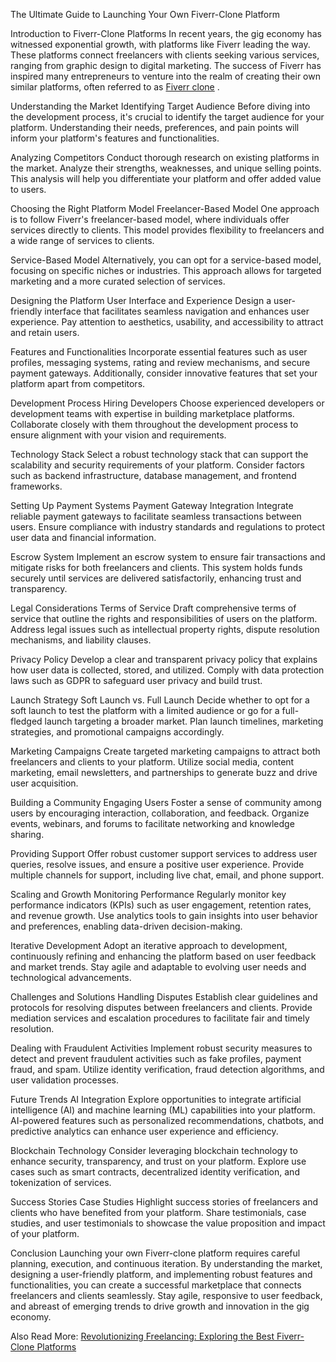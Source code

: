 The Ultimate Guide to Launching Your Own Fiverr-Clone Platform

Introduction to Fiverr-Clone Platforms
In recent years, the gig economy has witnessed exponential growth, with platforms like Fiverr leading the way. These platforms connect freelancers with clients seeking various services, ranging from graphic design to digital marketing. The success of Fiverr has inspired many entrepreneurs to venture into the realm of creating their own similar platforms, often referred to as <a href="https://miracuves.com/solutions/fiverr-clone/">Fiverr clone</a>
.

Understanding the Market
Identifying Target Audience
Before diving into the development process, it's crucial to identify the target audience for your platform. Understanding their needs, preferences, and pain points will inform your platform's features and functionalities.

Analyzing Competitors
Conduct thorough research on existing platforms in the market. Analyze their strengths, weaknesses, and unique selling points. This analysis will help you differentiate your platform and offer added value to users.

Choosing the Right Platform Model
Freelancer-Based Model
One approach is to follow Fiverr's freelancer-based model, where individuals offer services directly to clients. This model provides flexibility to freelancers and a wide range of services to clients.

Service-Based Model
Alternatively, you can opt for a service-based model, focusing on specific niches or industries. This approach allows for targeted marketing and a more curated selection of services.

Designing the Platform
User Interface and Experience
Design a user-friendly interface that facilitates seamless navigation and enhances user experience. Pay attention to aesthetics, usability, and accessibility to attract and retain users.

Features and Functionalities
Incorporate essential features such as user profiles, messaging systems, rating and review mechanisms, and secure payment gateways. Additionally, consider innovative features that set your platform apart from competitors.

Development Process
Hiring Developers
Choose experienced developers or development teams with expertise in building marketplace platforms. Collaborate closely with them throughout the development process to ensure alignment with your vision and requirements.

Technology Stack
Select a robust technology stack that can support the scalability and security requirements of your platform. Consider factors such as backend infrastructure, database management, and frontend frameworks.

Setting Up Payment Systems
Payment Gateway Integration
Integrate reliable payment gateways to facilitate seamless transactions between users. Ensure compliance with industry standards and regulations to protect user data and financial information.

Escrow System
Implement an escrow system to ensure fair transactions and mitigate risks for both freelancers and clients. This system holds funds securely until services are delivered satisfactorily, enhancing trust and transparency.

Legal Considerations
Terms of Service
Draft comprehensive terms of service that outline the rights and responsibilities of users on the platform. Address legal issues such as intellectual property rights, dispute resolution mechanisms, and liability clauses.

Privacy Policy
Develop a clear and transparent privacy policy that explains how user data is collected, stored, and utilized. Comply with data protection laws such as GDPR to safeguard user privacy and build trust.

Launch Strategy
Soft Launch vs. Full Launch
Decide whether to opt for a soft launch to test the platform with a limited audience or go for a full-fledged launch targeting a broader market. Plan launch timelines, marketing strategies, and promotional campaigns accordingly.

Marketing Campaigns
Create targeted marketing campaigns to attract both freelancers and clients to your platform. Utilize social media, content marketing, email newsletters, and partnerships to generate buzz and drive user acquisition.

Building a Community
Engaging Users
Foster a sense of community among users by encouraging interaction, collaboration, and feedback. Organize events, webinars, and forums to facilitate networking and knowledge sharing.

Providing Support
Offer robust customer support services to address user queries, resolve issues, and ensure a positive user experience. Provide multiple channels for support, including live chat, email, and phone support.

Scaling and Growth
Monitoring Performance
Regularly monitor key performance indicators (KPIs) such as user engagement, retention rates, and revenue growth. Use analytics tools to gain insights into user behavior and preferences, enabling data-driven decision-making.

Iterative Development
Adopt an iterative approach to development, continuously refining and enhancing the platform based on user feedback and market trends. Stay agile and adaptable to evolving user needs and technological advancements.

Challenges and Solutions
Handling Disputes
Establish clear guidelines and protocols for resolving disputes between freelancers and clients. Provide mediation services and escalation procedures to facilitate fair and timely resolution.

Dealing with Fraudulent Activities
Implement robust security measures to detect and prevent fraudulent activities such as fake profiles, payment fraud, and spam. Utilize identity verification, fraud detection algorithms, and user validation processes.

Future Trends
AI Integration
Explore opportunities to integrate artificial intelligence (AI) and machine learning (ML) capabilities into your platform. AI-powered features such as personalized recommendations, chatbots, and predictive analytics can enhance user experience and efficiency.

Blockchain Technology
Consider leveraging blockchain technology to enhance security, transparency, and trust on your platform. Explore use cases such as smart contracts, decentralized identity verification, and tokenization of services.

Success Stories
Case Studies
Highlight success stories of freelancers and clients who have benefited from your platform. Share testimonials, case studies, and user testimonials to showcase the value proposition and impact of your platform.

Conclusion
Launching your own Fiverr-clone platform requires careful planning, execution, and continuous iteration. By understanding the market, designing a user-friendly platform, and implementing robust features and functionalities, you can create a successful marketplace that connects freelancers and clients seamlessly. Stay agile, responsive to user feedback, and abreast of emerging trends to drive growth and innovation in the gig economy.

Also Read More: <a href="https://miracuves.blogspot.com/2024/04/revolutionizing-freelancing-exploring.html">Revolutionizing Freelancing: Exploring the Best Fiverr-Clone Platforms</a>

